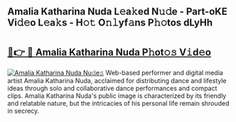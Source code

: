 ## Amalia Katharina Nuda L𝚎a𝚔ed N𝚞𝚍e - Part-oKE Vi𝚍𝚎o L𝚎a𝚔s - H𝚘𝚝 O𝚗𝚕yf𝚊ns P𝚑𝚘tos dLyHh

# <h2><a href="http://kf800vb.oniu.top/?m=Amalia+Katharina+Nuda">🔗👉 🔴 Amalia Katharina Nuda P𝚑ot𝚘𝚜 V𝚒d𝚎o</a></h2>

[![Amalia Katharina Nuda Nu𝚍e𝚜](https://i.imgur.com/0qMVB7G.gif)](http://kf800vb.oniu.top/?m=Amalia+Katharina+Nuda)
Web-based performer and digital media artist Amalia Katharina Nuda, acclaimed for distributing dance and lifestyle ideas through solo and collaborative dance performances and compact clips. Amalia Katharina Nuda's public image is characterized by its friendly and relatable nature, but the intricacies of his personal life remain shrouded in secrecy.  
